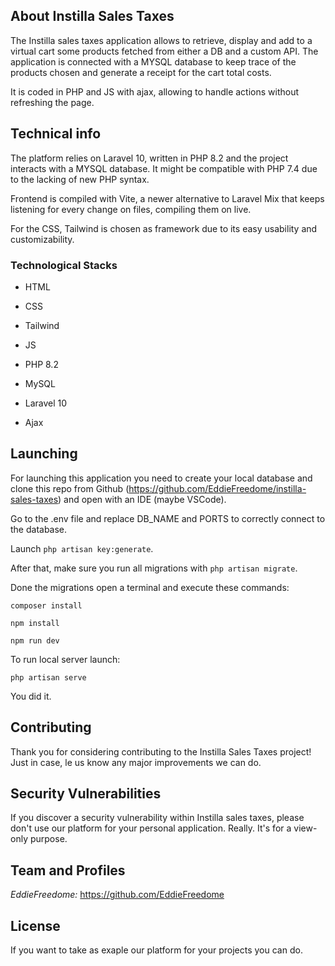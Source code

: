 

## About Instilla Sales Taxes

The Instilla sales taxes application allows to retrieve, display and add to a virtual cart some products fetched from either a DB and a custom API. 
The application is connected with a MYSQL database to keep trace of the products chosen and generate a receipt for the cart total costs.

It is coded in PHP and JS with ajax, allowing to handle actions without refreshing the page. 


## Technical info

The platform relies on Laravel 10, written in PHP 8.2 and the project interacts with a MYSQL database. It might be compatible with PHP 7.4 due to the lacking of new PHP syntax.

Frontend is compiled with Vite, a newer alternative to Laravel Mix that keeps listening for every change on files, compiling them on live.

For the CSS, Tailwind is chosen as framework due to its easy usability and customizability.

### Technological Stacks

- HTML

- CSS

- Tailwind

- JS

- PHP 8.2

- MySQL

- Laravel 10

- Ajax

    
## Launching

For launching this application you need to create your local database and clone this repo from Github (https://github.com/EddieFreedome/instilla-sales-taxes) and open with an IDE (maybe VSCode).

Go to the .env file and replace DB_NAME and PORTS to correctly connect to the database.

Launch `php artisan key:generate`.

After that, make sure you run all migrations with 
`php artisan migrate`.

Done the migrations open a terminal and execute these commands:

`composer install`

`npm install`

`npm run dev`

To run local server launch:

`php artisan serve`

You did it.


## Contributing

Thank you for considering contributing to the Instilla Sales Taxes project! 
Just in case, le us know any major improvements we can do.

## Security Vulnerabilities

If you discover a security vulnerability within Instilla sales taxes, please don't use our platform for your personal application. Really. It's for a view-only purpose.


## Team and Profiles



_EddieFreedome:_ https://github.com/EddieFreedome


## License

If you want to take as exaple our platform for your projects you can do. 

